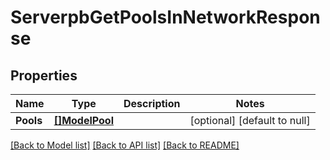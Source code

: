 # ServerpbGetPoolsInNetworkResponse

## Properties
Name | Type | Description | Notes
------------ | ------------- | ------------- | -------------
**Pools** | [**[]ModelPool**](modelPool.md) |  | [optional] [default to null]

[[Back to Model list]](../README.md#documentation-for-models) [[Back to API list]](../README.md#documentation-for-api-endpoints) [[Back to README]](../README.md)


